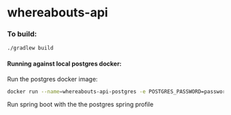 # whereabouts-api


### To build:

```bash
./gradlew build
```

#### Running against local postgres docker:
Run the postgres docker image:
```bash
docker run --name=whereabouts-api-postgres -e POSTGRES_PASSWORD=password -p5432:5432 -d postgres
```
Run spring boot with the the postgres spring profile

